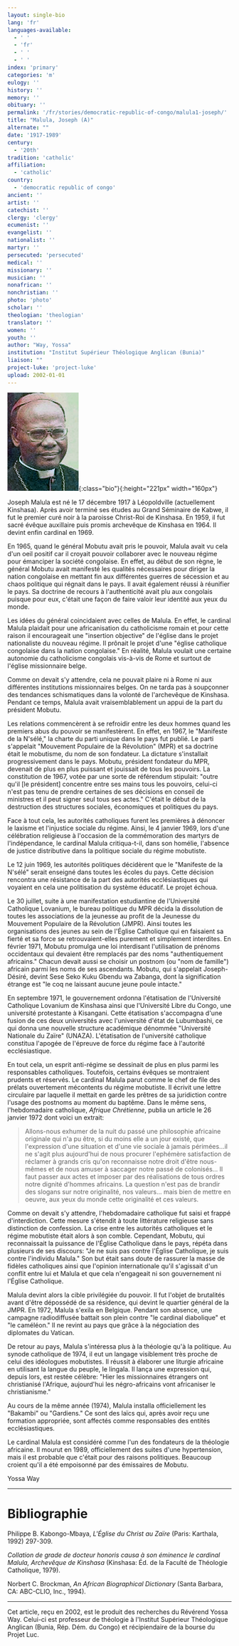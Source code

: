 ```yaml
---
layout: single-bio
lang: 'fr'
languages-available:
  - ' '
  - 'fr'
  - ' '
  - ' '
index: 'primary'
categories: 'm'
eulogy: ''
history: ''
memory: ''
obituary: ''
permalink: '/fr/stories/democratic-republic-of-congo/malula1-joseph/'
title: "Malula, Joseph (A)"
alternate: ""
date: '1917-1989'
century:
  - '20th'
tradition: 'catholic'
affiliation:
  - 'catholic'
country:
  - 'democratic republic of congo'
ancient: ''
artist: ''
catechist: ''
clergy: 'clergy'
ecumenist: ''
evangelist: ''
nationalist: ''
martyr: ''
persecuted: 'persecuted'
medical: ''
missionary: ''
musician: ''
nonafrican: ''
nonchristian: ''
photo: 'photo'
scholar: ''
theologian: 'theologian'
translator: ''
women: ''
youth: ''
author: "Way, Yossa"
institution: "Institut Supérieur Théologique Anglican (Bunia)"
liaison: ""
project-luke: 'project-luke'
upload: 2002-01-01
---
```


![](/images/bio-pics/demrepcongo/malula1-joseph/malula.jpg){:class="bio"}{:height="221px" width="160px"}

Joseph Malula est né le 17 décembre 1917 à Léopoldville (actuellement Kinshasa).  Après avoir terminé ses études au Grand Séminaire de Kabwe, il fut le premier curé noir à la paroisse Christ-Roi de Kinshasa.  En 1959, il fut sacré évêque auxillaire puis promis archevêque de Kinshasa en 1964.  Il devint enfin cardinal en 1969.

En 1965, quand le général Mobutu avait pris le pouvoir, Malula avait vu cela d'un oeil positif car il croyait pouvoir collaborer avec le nouveau régime pour émanciper la société congolaise.  En effet, au début de son règne, le général Mobutu avait manifesté les qualités nécessaires pour diriger la nation congolaise en mettant fin aux différentes guerres de sécession et au chaos politique qui régnait dans le pays.  Il avait également réussi à réunifier le pays.  Sa doctrine de recours à l'authenticité avait plu aux congolais puisque pour eux, c'était une façon de faire valoir leur identité aux yeux du monde.

Les idées du général coincidaient avec celles de Malula.  En effet, le cardinal Malula plaidait pour une africanisation du catholicisme romain et pour cette raison il encourageait une "insertion objective" de l'&eacute;glise dans le projet nationaliste du nouveau régime.  Il prônait le projet d'une "église catholique congolaise dans la nation congolaise."  En réalité, Malula voulait une certaine autonomie du catholicisme congolais vis-à-vis de Rome et surtout de l'église missionnaire belge.

Comme on devait s'y attendre, cela ne pouvait plaire ni à Rome ni aux différentes institutions missionnaires belges.  On ne tarda pas à soupçonner des tendances schismatiques dans la volonté de l'archevêque de Kinshasa.  Pendant ce temps, Malula avait vraisemblablement un appui de la part du président Mobutu.

Les relations commenc&egrave;rent à se refroidir entre les deux hommes quand les premiers abus du pouvoir se manifest&egrave;rent.  En effet, en 1967, le "Manifeste de la N'sélé," la charte du parti unique dans le pays fut publié.  Le parti s'appelait "Mouvement Populaire de la Révolution" (MPR) et sa doctrine était le mobutisme, du nom de son fondateur.  La dictature s'installait progressivement dans le pays.  Mobutu, président fondateur du MPR, devenait de plus en plus puissant et jouissait de tous les pouvoirs.  La constitution de 1967, votée par une sorte de référendum stipulait: "outre qu'il [le président] concentre entre ses mains tous les pouvoirs, celui-ci n'est  pas tenu de prendre certaines de ses décisions en conseil de ministres et il peut signer seul tous ses actes."  C'était le début de la destruction des structures sociales, économiques et politiques du pays.

Face à tout cela, les autorités catholiques furent les premières à dénoncer le laxisme et l'injustice sociale du régime.  Ainsi, le 4 janvier 1969, lors d'une célébration religieuse à l'occasion de la commémoration des martyrs de l'indépendance, le cardinal Malula critiqua-t-il, dans son homélie, l'absence de justice distributive dans la politique sociale du régime mobutiste.

Le 12 juin 1969, les autorités politiques décidèrent que le "Manifeste de la N'sélé" serait enseigné dans toutes les écoles du pays.  Cette décision rencontra une résistance de la part des autorités ecclésiastiques qui voyaient en cela une politisation du système éducatif.  Le projet échoua.

Le 30 juillet, suite à une manifestation estudiantine de l'Université Catholique Lovanium, le bureau politique du MPR décida la dissolution de toutes les associations de la jeunesse au profit de la Jeunesse du Mouvement Populaire de la Révolution (JMPR).  Ainsi toutes les organisations des jeunes au sein de l'Église Catholique qui en faisaient sa fierté et sa force se retrouvaient-elles  purement et simplement interdites.  En février 1971, Mobutu promulga une loi interdisant l'utilisation de prénoms occidentaux qui devaient &ecirc;tre remplac&eacute;s par des noms "authentiquement africains."  Chacun devait aussi se choisir un postnom (ou "nom de famille") africain parmi les noms de ses ascendants.  Mobutu, qui s'appelait Joseph-Désiré, devint Sese Seko Kuku Gbendu wa Zabanga, dont la signification étrange est "le coq ne laissant aucune jeune poule intacte."

En septembre 1971, le gouvernement ordonna l'étatisation de l'Université Catholique Lovanium de Kinshasa ainsi que l'Université Libre du Congo, une université protestante à Kisangani.  Cette étatisation s'accompagna d'une fusion de ces deux universités avec l'université d'état de Lubumbashi, ce qui donna une nouvelle structure académique dénommée "Université Nationale du Zaïre" (UNAZA).  L'étatisation de l'université catholique constitua l'apogée de l'épreuve de force du régime face à l'autorité ecclésiastique.

En tout cela, un esprit anti-régime se dessinait de plus en plus parmi les responsables catholiques.  Toutefois, certains évêques se montraient prudents et réservés.  Le cardinal Malula parut comme le chef de file des prélats ouvertement mécontents du régime mobutiste.  Il écrivit une lettre circulaire par laquelle il mettait en garde les prêtres de sa juridiction contre l'usage des postnoms au moment du baptême.  Dans le même sens, l'hebdomadaire catholique, *Afrique Chrétienne*, publia un article le 26 janvier 1972 dont voici un extrait:

> Allons-nous exhumer de la nuit du passé une philosophie africaine originale qui n'a pu être, si du moins elle a un jour existé, que l'expression d'une situation et d'une vie sociale à jamais périmées...il ne s'agit plus aujourd'hui de nous procurer l'ephémère satisfaction de réclamer à grands cris qu'on reconnaisse notre droit d'être nous-mêmes et de nous amuser à saccager notre passé de colonisés... Il faut passer aux actes et imposer par des réalisations de tous ordres notre dignité d'hommes africains.  La question n'est pas de brandir des slogans sur notre originalité, nos valeurs... mais bien de mettre en oeuvre, aux yeux du monde cette originalité et ces valeurs.

Comme on devait s'y attendre, l'hebdomadaire catholique fut saisi et frappé d'interdiction.  Cette mesure s'étendit à toute littérature religieuse sans distinction de confession.  La crise entre les autorités catholiques et le régime mobutiste était alors à son comble.  Cependant, Mobutu, qui reconnaissait la puissance de l'Église Catholique dans le pays, répéta dans plusieurs de ses discours: "Je ne suis pas contre l'Église Catholique, je suis contre l'individu Malula."  Son but était sans doute de rassurer la masse de fidèles catholiques ainsi que l'opinion internationale qu'il s'agissait d'un conflit entre lui et Malula et que cela n'engageait ni son gouvernement ni l'Église Catholique.

Malula devint alors la cible privilégiée du pouvoir.  Il fut l'objet de brutalités avant d'être dépossédé de sa résidence, qui devint le quartier général de la JMPR.  En 1972, Malula s'exila en Belgique.  Pendant son absence, une campagne radiodiffusée battait son plein contre "le cardinal diabolique" et "le caméléon."  Il ne revint au pays que grâce à la négociation des diplomates du Vatican.

De retour au pays, Malula s'intéressa plus à la théologie qu'à la politique.  Au synode catholique de 1974, il eut un langage visiblement très proche de celui des idéologues mobutistes.  Il réussit à élaborer une liturgie africaine en utilisant la langue du peuple, le lingala.  Il lança une expression qui, depuis lors, est restée célèbre: "Hier les missionnaires étrangers ont christianisé l'Afrique, aujourd'hui les négro-africains vont africaniser le christianisme."

Au cours de la même année (1974), Malula installa officiellement les "Bakambi" ou "Gardiens." Ce sont des laïcs qui, apr&egrave;s avoir reçu une formation appropriée, sont affectés comme responsables des entités ecclésiastiques.

Le cardinal Malula est considéré comme l'un des fondateurs de la théologie africaine.  Il mourut en 1989, officiellement des suites d'une hypertension, mais il est probable que c'était pour des raisons politiques.  Beaucoup croient qu'il a été empoisonné par des émissaires de Mobutu.

Yossa Way

---

# Bibliographie

Philippe B. Kabongo-Mbaya, *L'Église du Christ au Zaïre* (Paris: Karthala, 1992) 297-309.

*Collation de grade de docteur honoris causa à son éminence le cardinal Malula, Archevêque de Kinshasa* (Kinshasa: Éd. de la Faculté de Théologie Catholique, 1979).

Norbert C. Brockman, *An African Biographical Dictionary* (Santa Barbara, CA: ABC-CLIO, Inc., 1994).

---

Cet article, re&ccedil;u en 2002, est le produit des recherches du R&eacute;v&eacute;rend Yossa Way.  Celui-ci est professeur de th&eacute;ologie &agrave; l'Institut Sup&eacute;rieur Th&eacute;ologique Anglican (Bunia, R&eacute;p. D&eacute;m. du Congo) et r&eacute;cipiendaire de la bourse du Projet Luc.
